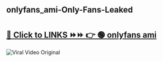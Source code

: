 
 ## onlyfans_ami-Only-Fans-Leaked

# <h2><a href="https://clipsfans.com/onlyfans_ami&ref=git">🔗 Click to LINKS ⏩⏩ 👉 🟢 onlyfans ami </a></h2>

<a href="https://clipsfans.com/onlyfans_ami&ref=git" rel="nofollow" data-target="animated-image.originalLink"><img src="https://i.ibb.co.com/xMMVF88/686577567.gif" alt="Viral Video Original" style="max-width: 100%; display: inline-block;" data-target="animated-image.originalImage"></a>
